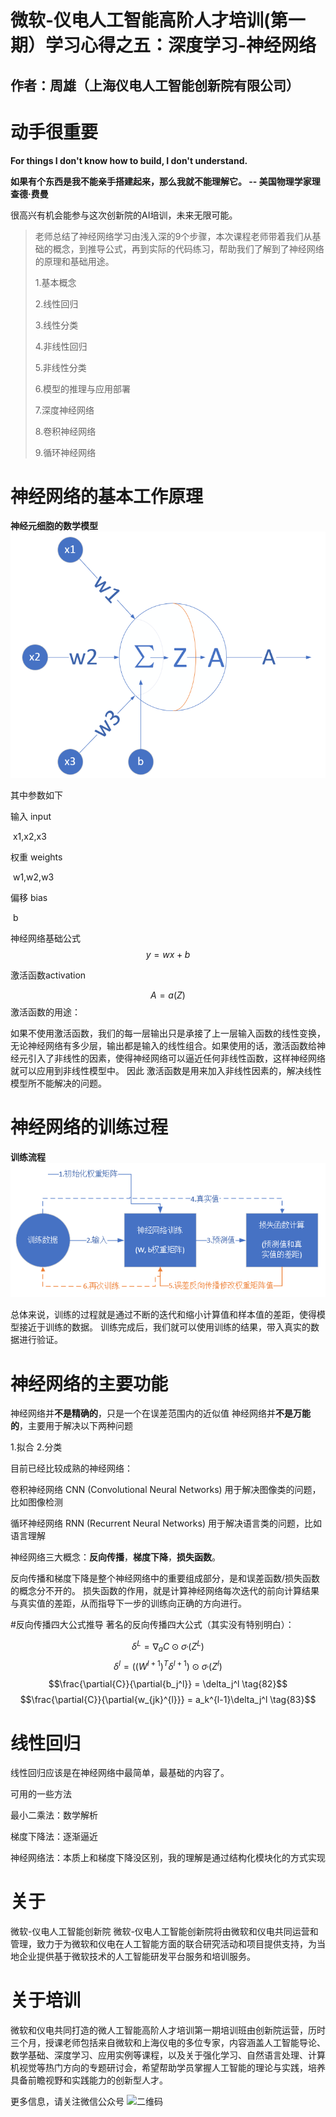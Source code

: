 # 微软-仪电人工智能高阶人才培训(第一期）学习心得之五：深度学习-神经网络
## 作者：周雄（上海仪电人工智能创新院有限公司）

# 动手很重要
**For things I don't know how to build, I don't understand.**

**如果有个东西是我不能亲手搭建起来，那么我就不能理解它。 -- 美国物理学家理查德·费曼**

很高兴有机会能参与这次创新院的AI培训，未来无限可能。



> 老师总结了神经网络学习由浅入深的9个步骤，本次课程老师带着我们从基础的概念，到推导公式，再到实际的代码练习，帮助我们了解到了神经网络的原理和基础用途。
>
> 1.基本概念
>
> 2.线性回归
>
> 3.线性分类
>
> 4.非线性回归
>
> 5.非线性分类
>
> 6.模型的推理与应用部署
>
> 7.深度神经网络
>
> 8.卷积神经网络
>
> 9.循环神经网络
>
> 

# 神经网络的基本工作原理
**神经元细胞的数学模型**
![神经元细胞的数学模型](./image/神经元细胞的数学模型.png)



其中参数如下

输入 input

​	x1,x2,x3

权重 weights

​	w1,w2,w3

偏移 bias

​	b

神经网络基础公式
$$
y=wx+b
$$

激活函数activation
	
$$
A=a(Z)
$$
激活函数的用途：

如果不使用激活函数，我们的每一层输出只是承接了上一层输入函数的线性变换，无论神经网络有多少层，输出都是输入的线性组合。如果使用的话，激活函数给神经元引入了非线性的因素，使得神经网络可以逼近任何非线性函数，这样神经网络就可以应用到非线性模型中。
因此
激活函数是用来加入非线性因素的，解决线性模型所不能解决的问题。

# 神经网络的训练过程
**训练流程**
![训练过程](./image/TrainFlow.png)



总体来说，训练的过程就是通过不断的迭代和缩小计算值和样本值的差距，使得模型接近于训练的数据。
训练完成后，我们就可以使用训练的结果，带入真实的数据进行验证。



# 神经网络的主要功能
神经网络并**不是精确的**，只是一个在误差范围内的近似值
神经网络并**不是万能的**，主要用于解决以下两种问题

1.拟合
2.分类

目前已经比较成熟的神经网络：

卷积神经网络 CNN (Convolutional Neural Networks)
	用于解决图像类的问题，比如图像检测

循环神经网络 RNN (Recurrent Neural Networks)
	用于解决语言类的问题，比如语言理解



神经网络三大概念：**反向传播**，**梯度下降**，**损失函数**。

反向传播和梯度下降是整个神经网络中的重要组成部分，是和误差函数/损失函数的概念分不开的。
损失函数的作用，就是计算神经网络每次迭代的前向计算结果与真实值的差距，从而指导下一步的训练向正确的方向进行。

#反向传播四大公式推导
著名的反向传播四大公式（其实没有特别明白）：

  $$\delta^{L} = \nabla_{a}C \odot \sigma_{'}(Z^L) \tag{80}$$
  $$\delta^{l} = ((W^{l + 1})^T\delta^{l+1})\odot\sigma_{'}(Z^l) \tag{81}$$
  $$\frac{\partial{C}}{\partial{b_j^l}} = \delta_j^l \tag{82}$$
  $$\frac{\partial{C}}{\partial{w_{jk}^{l}}} = a_k^{l-1}\delta_j^l \tag{83}$$



# 线性回归
线性回归应该是在神经网络中最简单，最基础的内容了。

可用的一些方法

最小二乘法：数学解析

梯度下降法：逐渐逼近

神经网络法：本质上和梯度下降没区别，我的理解是通过结构化模块化的方式实现





# 关于
微软-仪电人工智能创新院
微软-仪电人工智能创新院将由微软和仪电共同运营和管理，致力于为微软和仪电在人工智能方面的联合研究活动和项目提供支持，为当地企业提供基于微软技术的人工智能研发平台服务和培训服务。

# 关于培训
微软和仪电共同打造的微人工智能高阶人才培训第一期培训班由创新院运营，历时三个月，授课老师包括来自微软和上海仪电的多位专家，内容涵盖人工智能导论、数学基础、深度学习、应用实例等课程，以及关于强化学习、自然语言处理、计算机视觉等热门方向的专题研讨会，希望帮助学员掌握人工智能的理论与实践，培养具备前瞻视野和实践能力的创新型人才。

更多信息，请关注微信公众号
![二维码](https://github.com/shaiic/AI-training/blob/master/5.Technical_Salon/Template/image/barcode.jpg)
